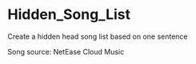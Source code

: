 # Hidden_Song_List
Create a hidden head song list based on one sentence

Song source: NetEase Cloud Music


